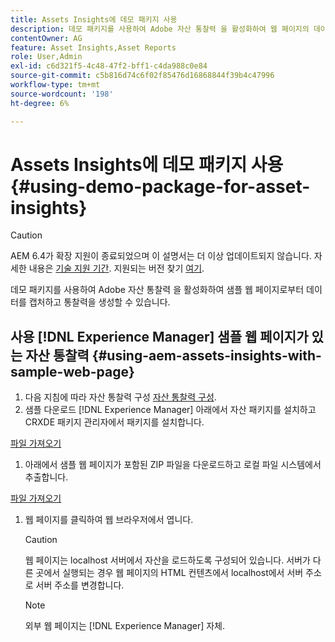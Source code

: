 ```yaml
---
title: Assets Insights에 데모 패키지 사용
description: 데모 패키지를 사용하여 Adobe 자산 통찰력 을 활성화하여 웹 페이지의 데이터를 캡처하고 통찰력을 생성합니다.
contentOwner: AG
feature: Asset Insights,Asset Reports
role: User,Admin
exl-id: c6d321f5-4c48-47f2-bff1-c4da988c0e84
source-git-commit: c5b816d74c6f02f85476d16868844f39b4c47996
workflow-type: tm+mt
source-wordcount: '198'
ht-degree: 6%

---
```


# Assets Insights에 데모 패키지 사용 {#using-demo-package-for-asset-insights}

>[!CAUTION]
>
>AEM 6.4가 확장 지원이 종료되었으며 이 설명서는 더 이상 업데이트되지 않습니다. 자세한 내용은 [기술 지원 기간](https://helpx.adobe.com/kr/support/programs/eol-matrix.html). 지원되는 버전 찾기 [여기](https://experienceleague.adobe.com/docs/).

데모 패키지를 사용하여 Adobe 자산 통찰력 을 활성화하여 샘플 웹 페이지로부터 데이터를 캡처하고 통찰력을 생성할 수 있습니다.

## 사용 [!DNL Experience Manager] 샘플 웹 페이지가 있는 자산 통찰력  {#using-aem-assets-insights-with-sample-web-page}

1. 다음 지침에 따라 자산 통찰력 구성 [자산 통찰력 구성](touch-ui-configuring-asset-insights.md).
1. 샘플 다운로드 [!DNL Experience Manager] 아래에서 자산 패키지를 설치하고 CRXDE 패키지 관리자에서 패키지를 설치합니다.

[파일 가져오기](assets/insightsdemo.zip)

1. 아래에서 샘플 웹 페이지가 포함된 ZIP 파일을 다운로드하고 로컬 파일 시스템에서 추출합니다.

[파일 가져오기](assets/demosite.zip)

1. 웹 페이지를 클릭하여 웹 브라우저에서 엽니다.

   >[!CAUTION]
   >
   >웹 페이지는 localhost 서버에서 자산을 로드하도록 구성되어 있습니다. 서버가 다른 곳에서 실행되는 경우 웹 페이지의 HTML 컨텐츠에서 localhost에서 서버 주소로 서버 주소를 변경합니다.

   >[!NOTE]
   >
   >외부 웹 페이지는 [!DNL Experience Manager] 자체.
